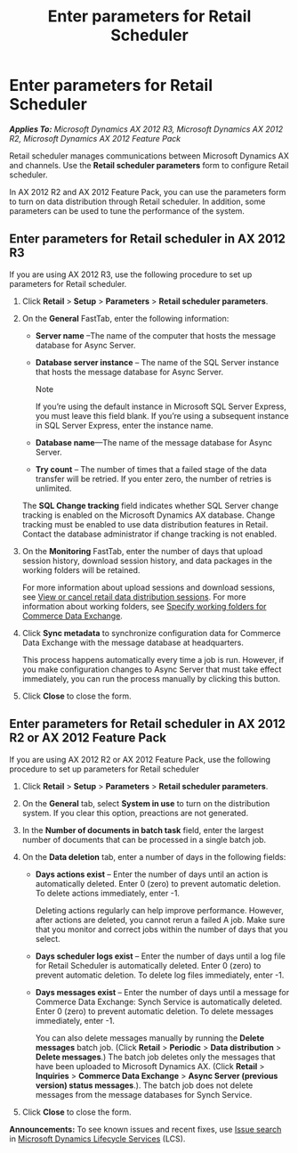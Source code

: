 ﻿---
title: Enter parameters for Retail Scheduler
TOCTitle: Enter parameters for Retail Scheduler
ms:assetid: bfe69872-8fb9-41d9-8f61-d206055dbd87
ms:mtpsurl: https://technet.microsoft.com/en-us/library/JJ679934(v=AX.60)
ms:contentKeyID: 49557916
ms.date: 05/18/2015
mtps_version: v=AX.60
---

# Enter parameters for Retail Scheduler 


_**Applies To:** Microsoft Dynamics AX 2012 R3, Microsoft Dynamics AX 2012 R2, Microsoft Dynamics AX 2012 Feature Pack_

Retail scheduler manages communications between Microsoft Dynamics AX and channels. Use the **Retail scheduler parameters** form to configure Retail scheduler.

In AX 2012 R2 and AX 2012 Feature Pack, you can use the parameters form to turn on data distribution through Retail scheduler. In addition, some parameters can be used to tune the performance of the system.

## Enter parameters for Retail scheduler in AX 2012 R3

If you are using AX 2012 R3, use the following procedure to set up parameters for Retail scheduler.

1.  Click **Retail** \> **Setup** \> **Parameters** \> **Retail scheduler parameters**.

2.  On the **General** FastTab, enter the following information:
    
      - **Server name** –The name of the computer that hosts the message database for Async Server.
    
      - **Database server instance** – The name of the SQL Server instance that hosts the message database for Async Server.
        

        > [!NOTE]
        > <P>If you’re using the default instance in Microsoft SQL Server Express, you must leave this field blank. If you’re using a subsequent instance in SQL Server Express, enter the instance name.</P>

    
      - **Database name**—The name of the message database for Async Server.
    
      - **Try count** – The number of times that a failed stage of the data transfer will be retried. If you enter zero, the number of retries is unlimited.
    
    The **SQL Change tracking** field indicates whether SQL Server change tracking is enabled on the Microsoft Dynamics AX database. Change tracking must be enabled to use data distribution features in Retail. Contact the database administrator if change tracking is not enabled.

3.  On the **Monitoring** FastTab, enter the number of days that upload session history, download session history, and data packages in the working folders will be retained.
    
    For more information about upload sessions and download sessions, see [View or cancel retail data distribution sessions](view-or-cancel-retail-data-distribution-sessions.md). For more information about working folders, see [Specify working folders for Commerce Data Exchange](specify-working-folders-for-commerce-data-exchange.md).

4.  Click **Sync metadata** to synchronize configuration data for Commerce Data Exchange with the message database at headquarters.
    
    This process happens automatically every time a job is run. However, if you make configuration changes to Async Server that must take effect immediately, you can run the process manually by clicking this button.

5.  Click **Close** to close the form.

## Enter parameters for Retail scheduler in AX 2012 R2 or AX 2012 Feature Pack

If you are using AX 2012 R2 or AX 2012 Feature Pack, use the following procedure to set up parameters for Retail scheduler

1.  Click **Retail** \> **Setup** \> **Parameters** \> **Retail scheduler parameters**.

2.  On the **General** tab, select **System in use** to turn on the distribution system. If you clear this option, preactions are not generated.

3.  In the **Number of documents in batch task** field, enter the largest number of documents that can be processed in a single batch job.

4.  On the **Data deletion** tab, enter a number of days in the following fields:
    
      - **Days actions exist** – Enter the number of days until an action is automatically deleted. Enter 0 (zero) to prevent automatic deletion. To delete actions immediately, enter -1.
        
        Deleting actions regularly can help improve performance. However, after actions are deleted, you cannot rerun a failed A job. Make sure that you monitor and correct jobs within the number of days that you select.
    
      - **Days scheduler logs exist** – Enter the number of days until a log file for Retail Scheduler is automatically deleted. Enter 0 (zero) to prevent automatic deletion. To delete log files immediately, enter -1.
    
      - **Days messages exist** – Enter the number of days until a message for Commerce Data Exchange: Synch Service is automatically deleted. Enter 0 (zero) to prevent automatic deletion. To delete messages immediately, enter -1.
        
        You can also delete messages manually by running the **Delete messages** batch job. (Click **Retail** \> **Periodic** \> **Data distribution** \> **Delete messages**.) The batch job deletes only the messages that have been uploaded to Microsoft Dynamics AX. (Click **Retail** \> **Inquiries** \> **Commerce Data Exchange** \> **Async Server (previous version) status messages**.). The batch job does not delete messages from the message databases for Synch Service.

5.  Click **Close** to close the form.

  
**Announcements:** To see known issues and recent fixes, use [Issue search](http://go.microsoft.com/fwlink/?linkid=389258) in [Microsoft Dynamics Lifecycle Services](http://go.microsoft.com/fwlink/?linkid=306505) (LCS).

